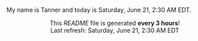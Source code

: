 My name is Tanner and today is Saturday, June 21, 2:30 AM EDT.

<p align="center">This <i>README</i> file is generated <b>every 3 hours</b>!</br>Last refresh: Saturday, June 21, 2:30 AM EDT<br /></p>

